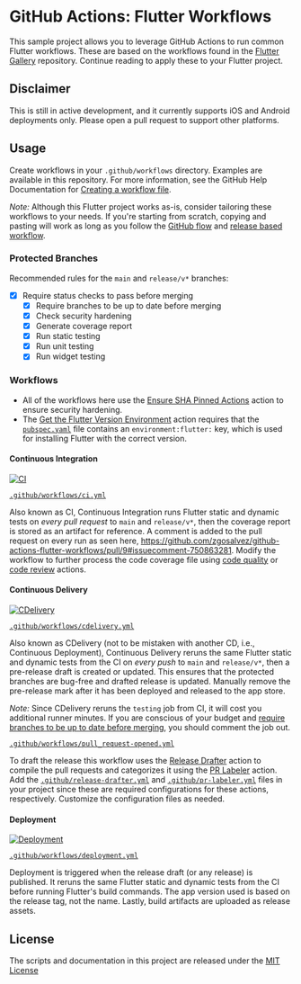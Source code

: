 # GitHub Actions: Flutter Workflows

This sample project allows you to leverage GitHub Actions to run common Flutter workflows. These are based on the workflows found in the [Flutter Gallery](https://github.com/flutter/gallery) repository. Continue reading to apply these to your Flutter project.

## Disclaimer
This is still in active development, and it currently supports iOS and Android deployments only. Please open a pull request to support other platforms.

## Usage

Create workflows in your `.github/workflows` directory. Examples are available in this repository. For more information, see the GitHub Help Documentation for [Creating a workflow file](https://help.github.com/en/articles/configuring-a-workflow#creating-a-workflow-file).

*Note:* Although this Flutter project works as-is, consider tailoring these workflows to your needs. If you're starting from scratch, copying and pasting will work as long as you follow the [GitHub flow](https://guides.github.com/introduction/flow/) and [release based workflow](https://lab.github.com/githubtraining/create-a-release-based-workflow).

### Protected Branches
Recommended rules for the `main` and `release/v*` branches:
- [x] Require status checks to pass before merging
  - [x] Require branches to be up to date before merging
  - [x] Check security hardening
  - [x] Generate coverage report
  - [x] Run static testing
  - [x] Run unit testing
  - [x] Run widget testing

### Workflows

- All of the workflows here use the [Ensure SHA Pinned Actions](https://github.com/marketplace/actions/ensure-sha-pinned-actions) action to ensure security hardening.
- The [Get the Flutter Version Environment](https://github.com/marketplace/actions/get-the-flutter-version-environment) action requires that the [`pubspec.yaml`](pubspec.yaml) file contains an `environment:flutter:` key, which is used for installing Flutter with the correct version.

#### Continuous Integration
[![CI](https://github.com/zgosalvez/github-actions-flutter-workflow/workflows/CI/badge.svg)](https://github.com/zgosalvez/github-actions-flutter-workflow/actions?query=workflow%3ACI)

[`.github/workflows/ci.yml`](workflows/ci.yml)

Also known as CI, Continuous Integration runs Flutter static and dynamic tests on *every pull request* to `main` and `release/v*`, then the coverage report is stored as an artifact for reference. A comment is added to the pull request on every run as seen here, https://github.com/zgosalvez/github-actions-flutter-workflows/pull/9#issuecomment-750863281. Modify the workflow to further process the code coverage file using [code quality](https://github.com/marketplace?type=actions) or [code review](https://github.com/marketplace?category=code-review&type=actions) actions.

#### Continuous Delivery
[![CDelivery](https://github.com/zgosalvez/github-actions-flutter-workflow/workflows/CDelivery/badge.svg)](https://github.com/zgosalvez/github-actions-flutter-workflow/actions?query=workflow%3ACDelivery)

[`.github/workflows/cdelivery.yml`](workflows/cdelivery.yml)

Also known as CDelivery (not to be mistaken with another CD, i.e., Continuous Deployment), Continuous Delivery reruns the same Flutter static and dynamic tests from the CI on *every push* to `main` and `release/v*`, then a pre-release draft is created or updated. This ensures that the protected branches are bug-free and drafted release is updated. Manually remove the pre-release mark after it has been deployed and released to the app store.

*Note:* Since CDelivery reruns the `testing` job from CI, it will cost you additional runner minutes. If you are conscious of your budget and [require branches to be up to date before merging](https://docs.github.com/en/free-pro-team@latest/github/administering-a-repository/enabling-required-status-checks#:~:text=Require%20branches%20to%20be%20up%20to%20date%20before%20merging), you should comment the job out.

[`.github/workflows/pull_request-opened.yml`](workflows/pull_request-opened.yml)

To draft the release this workflow uses the [Release Drafter](https://github.com/marketplace/actions/release-drafter) action to compile the pull requests and categorizes it using the [PR Labeler](https://github.com/marketplace/actions/pr-labeler) action. Add the [`.github/release-drafter.yml`](release-drafter.yml) and [`.github/pr-labeler.yml`](pr-labeler.yml) files in your project since these are required configurations for these actions, respectively. Customize the configuration files as needed.

#### Deployment
[![Deployment](https://github.com/zgosalvez/github-actions-flutter-workflow/workflows/Deployment/badge.svg)](https://github.com/zgosalvez/github-actions-flutter-workflow/actions?query=workflow%3ADeployment)

[`.github/workflows/deployment.yml`](workflows/deployment.yml)

Deployment is triggered when the release draft (or any release) is published. It reruns the same Flutter static and dynamic tests from the CI before running Flutter's build commands. The app version used is based on the release tag, not the name. Lastly, build artifacts are uploaded as release assets.

## License
The scripts and documentation in this project are released under the [MIT License](LICENSE)